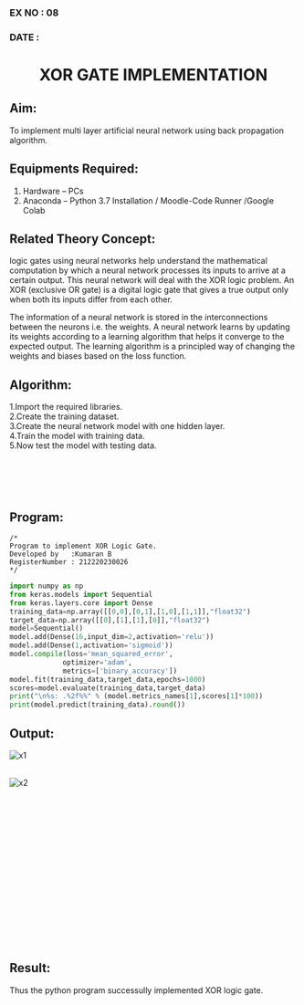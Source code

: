### EX NO : 08
### DATE  :
# <p align="center"> XOR GATE IMPLEMENTATION </p>
## Aim:
   To implement multi layer artificial neural network using back propagation algorithm.
## Equipments Required:
1. Hardware – PCs
2. Anaconda – Python 3.7 Installation / Moodle-Code Runner /Google Colab

## Related Theory Concept:
logic gates using neural networks help understand the mathematical computation by which a neural network processes its inputs to arrive at a certain output. This neural network will deal with the XOR logic problem. An XOR (exclusive OR gate) is a digital logic gate that gives a true output only when both its inputs differ from each other.

The information of a neural network is stored in the interconnections between the neurons i.e. the weights. A neural network learns by updating its weights according to a learning algorithm that helps it converge to the expected output. The learning algorithm is a principled way of changing the weights and biases based on the loss function.

## Algorithm:
1.Import the required libraries.<br>
2.Create the training dataset.<br>
3.Create the neural network model with one hidden layer.<br>
4.Train the model with training data.<br>
5.Now test the model with testing data.

## <br><br><br>Program:
```
/*
Program to implement XOR Logic Gate.
Developed by   :Kumaran B
RegisterNumber : 212220230026 
*/
```
```python
import numpy as np
from keras.models import Sequential
from keras.layers.core import Dense
training_data=np.array([[0,0],[0,1],[1,0],[1,1]],"float32")
target_data=np.array([[0],[1],[1],[0]],"float32")
model=Sequential()
model.add(Dense(16,input_dim=2,activation='relu'))
model.add(Dense(1,activation='sigmoid'))
model.compile(loss='mean_squared_error',
             optimizer='adam',
             metrics=['binary_accuracy'])
model.fit(training_data,target_data,epochs=1000)
scores=model.evaluate(training_data,target_data)
print("\n%s: .%2f%%" % (model.metrics_names[1],scores[1]*100))
print(model.predict(training_data).round())
```

## Output:
![x1](https://user-images.githubusercontent.com/75243072/169490663-fc73c846-b900-42bf-92f3-47529d9a5ba3.jpg)


<br/>![x2](https://user-images.githubusercontent.com/75243072/169490681-a6c5c307-44d9-42e5-8ae6-3179e229ab50.jpg)



## <br><br><br><br><br><br><br><br><br><br><br>Result:
Thus the python program successully implemented XOR logic gate.
